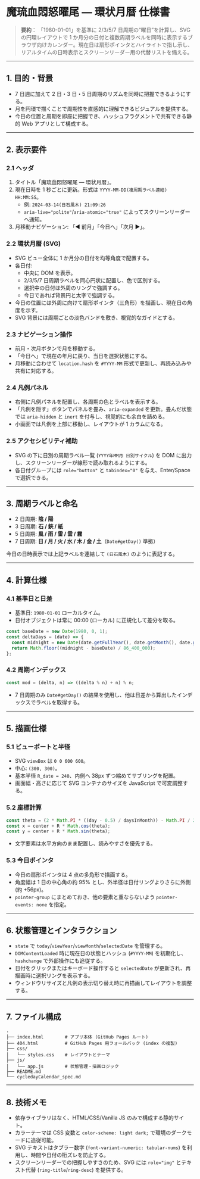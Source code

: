 # 魔琉血悶怒曜尾 ― 環状月暦 仕様書

> **要約**：
> 「1980-01-01」を基準に 2/3/5/7 日周期の“曜日”を計算し、SVG の円環レイアウトで 1 か月分の日付と複数周期ラベルを同時に表示するブラウザ向けカレンダー。現在日は扇形ポインタとハイライトで指し示し、リアルタイムの日時表示とスクリーンリーダー用の代替リストを備える。

---

## 1. 目的・背景

* 7 日週に加えて 2 日・3 日・5 日周期のリズムを同時に把握できるようにする。
* 月を円環で描くことで周期性を直感的に理解できるビジュアルを提供する。
* 今日の位置と周期を即座に把握でき、ハッシュフラグメントで共有できる静的 Web アプリとして構成する。

---

## 2. 表示要件

### 2.1 ヘッダ

1. タイトル「魔琉血悶怒曜尾 ― 環状月暦」。
2. 現在日時を 1 秒ごとに更新。形式は `YYYY-MM-DD(複周期ラベル連結) HH:MM:SS`。
   * 例: `2024-03-14(日石風木) 21:09:26`
   * `aria-live="polite"`/`aria-atomic="true"` によってスクリーンリーダーへ通知。
3. 月移動ナビゲーション: 「◀ 前月」「今日へ」「次月 ▶」。

### 2.2 環状月暦 (SVG)

* SVG ビュー全体に 1 か月分の日付を均等角度で配置する。
* 各日付:
  * 中央に DOM を表示。
  * 2/3/5/7 日周期ラベルを同心円状に配置し、色で区別する。
  * 選択中の日付は外周のリングで強調する。
  * 今日であれば背景円と太字で強調する。
* 今日の位置には外周に向けて扇形ポインタ（三角形）を描画し、現在日の角度を示す。
* SVG 背景には周期ごとの淡色バンドを敷き、視覚的なガイドとする。

### 2.3 ナビゲーション操作

* 前月・次月ボタンで月を移動する。
* 「今日へ」で現在の年月に戻り、当日を選択状態にする。
* 月移動に合わせて `location.hash` を `#YYYY-MM` 形式で更新し、再読み込みや共有に対応する。

### 2.4 凡例パネル

* 右側に凡例パネルを配置し、各周期の色とラベルを表示する。
* 「凡例を隠す」ボタンでパネルを畳み、`aria-expanded` を更新。畳んだ状態では `aria-hidden` と `inert` を付与し、視覚的にも余白を詰める。
* 小画面では凡例を上部に移動し、レイアウトが 1 カラムになる。

### 2.5 アクセシビリティ補助

* SVG の下に日別の周期ラベル一覧 (`YYYY年MM月 日別サイクル`) を DOM に出力し、スクリーンリーダーが線形で読み取れるようにする。
* 各日付グループには `role="button"` と `tabindex="0"` を与え、Enter/Space で選択できる。

---

## 3. 周期ラベルと命名

* 2 日周期: **陰 / 陽**
* 3 日周期: **石 / 鋏 / 紙**
* 5 日周期: **風 / 雨 / 雷 / 雲 / 霧**
* 7 日周期: **日 / 月 / 火 / 水 / 木 / 金 / 土**（`Date#getDay()` 準拠）

今日の日時表示では上記ラベルを連結して `(日石風木)` のように表記する。

---

## 4. 計算仕様

### 4.1 基準日と日差

* 基準日: `1980-01-01` ローカルタイム。
* 日付オブジェクトは常に 00:00 (ローカル) に正規化して差分を取る。

```js
const baseDate = new Date(1980, 0, 1);
const deltaDays = (date) => {
  const midnight = new Date(date.getFullYear(), date.getMonth(), date.getDate());
  return Math.floor((midnight - baseDate) / 86_400_000);
};
```

### 4.2 周期インデックス

```js
const mod = (delta, n) => ((delta % n) + n) % n;
```

* 7 日周期のみ `Date#getDay()` の結果を使用し、他は日差から算出したインデックスでラベルを取得する。

---

## 5. 描画仕様

### 5.1 ビューポートと半径

* SVG `viewBox` は `0 0 600 600`。
* 中心: `(300, 300)`。
* 基本半径 `R_date = 240`、内側へ 38px ずつ縮めてサブリングを配置。
* 画面幅・高さに応じて SVG コンテナのサイズを JavaScript で可変調整する。

### 5.2 座標計算

```js
const theta = (2 * Math.PI * ((day - 0.5) / daysInMonth)) - Math.PI / 2;
const x = center + R * Math.cos(theta);
const y = center + R * Math.sin(theta);
```

* 文字要素は水平方向のまま配置し、読みやすさを優先する。

### 5.3 今日ポインタ

* 今日の扇形ポインタは 4 点の多角形で描画する。
* 角度幅は 1 日の中心角の約 95% とし、外半径は日付リングよりさらに外側 (約 +56px)。
* `pointer-group` にまとめておき、他の要素と重ならないよう `pointer-events: none` を指定。

---

## 6. 状態管理とインタラクション

* `state` で `today`/`viewYear`/`viewMonth`/`selectedDate` を管理する。
* `DOMContentLoaded` 時に現在日の状態とハッシュ (`#YYYY-MM`) を初期化し、`hashchange` で外部操作にも追従する。
* 日付をクリックまたはキーボード操作すると `selectedDate` が更新され、再描画時に選択リングを表示する。
* ウィンドウリサイズと凡例の表示切り替え時に再描画してレイアウトを調整する。

---

## 7. ファイル構成

```
.
├── index.html        # アプリ本体 (GitHub Pages ルート)
├── 404.html          # GitHub Pages 用フォールバック (index の複製)
├── css/
│   └── styles.css    # レイアウトとテーマ
├── js/
│   └── app.js        # 状態管理・描画ロジック
├── README.md
└── cycledayCalendar_spec.md
```

---

## 8. 技術メモ

* 依存ライブラリはなく、HTML/CSS/Vanilla JS のみで構成する静的サイト。
* カラーテーマは CSS 変数と `color-scheme: light dark;` で環境のダークモードに追従可能。
* SVG テキストはタブラー数字 (`font-variant-numeric: tabular-nums`) を利用し、時間や日付の桁ズレを防止する。
* スクリーンリーダーでの把握しやすさのため、SVG には `role="img"` とテキスト代替 (`ring-title`/`ring-desc`) を提供する。
